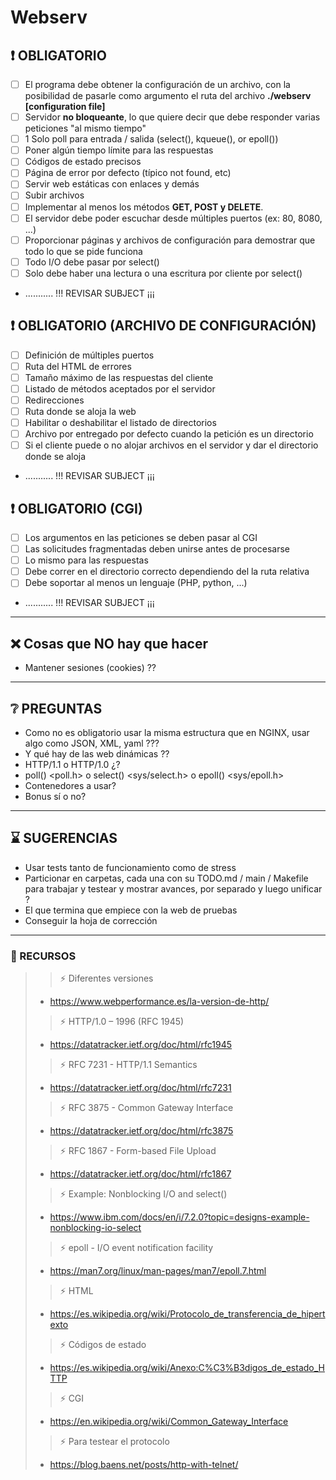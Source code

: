 # Webserv

## ❗ OBLIGATORIO
- [ ] El programa debe obtener la configuración de un archivo, con la posibilidad de pasarle como argumento el ruta del archivo **./webserv [configuration file]**
- [ ] Servidor **no bloqueante**, lo que quiere decir que debe responder varias peticiones "al mismo tiempo"
- [ ] 1 Solo poll para entrada / salida (select(), kqueue(), or epoll())
- [ ] Poner algún tiempo límite para las respuestas
- [ ] Códigos de estado precisos
- [ ] Página de error por defecto (típico not found, etc)
- [ ] Servir web estáticas con enlaces y demás
- [ ] Subir archivos
- [ ] Implementar al menos los métodos **GET, POST y DELETE**.
- [ ] El servidor debe poder escuchar desde múltiples puertos (ex: 80, 8080, ...)
- [ ] Proporcionar páginas y archivos de configuración para demostrar que todo lo que se pide funciona
- [ ] Todo I/O debe pasar por select()
- [ ] Solo debe haber una lectura o una escritura por cliente por select()
- ........... !!! REVISAR SUBJECT ¡¡¡


## ❗ OBLIGATORIO (ARCHIVO DE CONFIGURACIÓN)
- [ ] Definición de múltiples puertos
- [ ] Ruta del HTML de errores
- [ ] Tamaño máximo de las respuestas del cliente
- [ ] Listado de métodos aceptados por el servidor
- [ ] Redirecciones
- [ ] Ruta donde se aloja la web
- [ ] Habilitar o deshabilitar el listado de directorios
- [ ] Archivo por entregado por defecto cuando la petición es un directorio
- [ ] Si el cliente puede o no alojar archivos en el servidor y dar el directorio donde se aloja
- ........... !!! REVISAR SUBJECT ¡¡¡


## ❗ OBLIGATORIO (CGI)
- [ ] Los argumentos en las peticiones se deben pasar al CGI
- [ ] Las solicitudes fragmentadas deben unirse antes de procesarse
- [ ] Lo mismo para las respuestas
- [ ] Debe correr en el directorio correcto dependiendo del la ruta relativa
- [ ] Debe soportar al menos un lenguaje (PHP, python, ...)
- ........... !!! REVISAR SUBJECT ¡¡¡

---

## ❌ Cosas que NO hay que hacer
- Mantener sesiones (cookies) ??

---

## ❔ PREGUNTAS
- Como no es obligatorio usar la misma estructura que en NGINX, usar algo como JSON, XML, yaml ???
- Y qué hay de las web dinámicas ??
- HTTP/1.1 o HTTP/1.0 ¿?
- poll() <poll.h> o select() <sys/select.h> o epoll() <sys/epoll.h>
- Contenedores a usar?
- Bonus sí o no?

---

## ⌛ SUGERENCIAS
- Usar tests tanto de funcionamiento como de stress
- Particionar en carpetas, cada una con su TODO.md / main / Makefile para trabajar y testear
	y mostrar avances, por separado y luego unificar ?
- El que termina que empiece con la web de pruebas
- Conseguir la hoja de corrección

---

### 📑 RECURSOS
>> ⚡ Diferentes versiones
> - https://www.webperformance.es/la-version-de-http/
>> ⚡ HTTP/1.0 – 1996 (RFC 1945)
> - https://datatracker.ietf.org/doc/html/rfc1945
>> ⚡ RFC 7231 - HTTP/1.1 Semantics
> - https://datatracker.ietf.org/doc/html/rfc7231
>> ⚡ RFC 3875 - Common Gateway Interface
> - https://datatracker.ietf.org/doc/html/rfc3875
>> ⚡ RFC 1867 - Form-based File Upload
> - https://datatracker.ietf.org/doc/html/rfc1867
>> ⚡ Example: Nonblocking I/O and select()
> - https://www.ibm.com/docs/en/i/7.2.0?topic=designs-example-nonblocking-io-select
>> ⚡ epoll - I/O event notification facility
> - https://man7.org/linux/man-pages/man7/epoll.7.html
>> ⚡ HTML
> - https://es.wikipedia.org/wiki/Protocolo_de_transferencia_de_hipertexto
>> ⚡ Códigos de estado
> - https://es.wikipedia.org/wiki/Anexo:C%C3%B3digos_de_estado_HTTP
>> ⚡ CGI
> - https://en.wikipedia.org/wiki/Common_Gateway_Interface
>> ⚡ Para testear el protocolo
> - https://blog.baens.net/posts/http-with-telnet/
